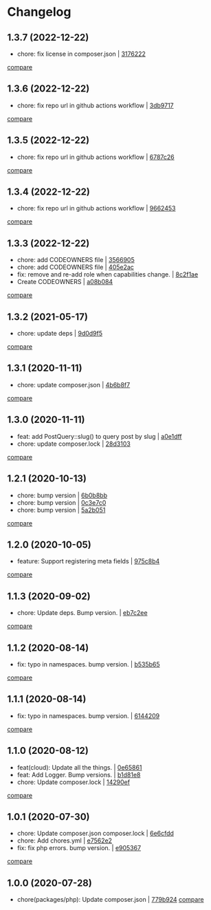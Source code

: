 # Changelog

## 1.3.7 (2022-12-22)

* chore: fix license in composer.json | [3176222](https://github.com/elegantthemes/wpdbo/commit/317622273a2feaedc1a8e92abd7487d51a95cb71)

[compare](https://github.com/elegantthemes/wpdbo/compare/1.3.6...1.3.7)

## 1.3.6 (2022-12-22)

* chore: fix repo url in github actions workflow | [3db9717](https://github.com/elegantthemes/wpdbo/commit/3db971771fd6e96ec56b5be5353d643a91ef8046)

[compare](https://github.com/elegantthemes/wpdbo/compare/1.3.5...1.3.6)

## 1.3.5 (2022-12-22)

* chore: fix repo url in github actions workflow | [6787c26](https://github.com/elegantthemes/wpdbo/commit/6787c26f9002b3d21a11a696b09d7ed25677fc21)

[compare](https://github.com/elegantthemes/wpdbo/compare/1.3.4...1.3.5)

## 1.3.4 (2022-12-22)

* chore: fix repo url in github actions workflow | [9662453](https://github.com/elegantthemes/wpdbo/commit/966245324f21f206f522569c60edd57213ffa902)

[compare](https://github.com/elegantthemes/wpdbo/compare/1.3.3...1.3.4)

## 1.3.3 (2022-12-22)

* chore: add CODEOWNERS file | [3566905](https://github.com/elegantthemes/wpdbo/commit/356690526563fe9a3b19b1f51be7aa83015ca78c)
* chore: add CODEOWNERS file | [405e2ac](https://github.com/elegantthemes/wpdbo/commit/405e2ac8f2e75571430627763b2c7e50d8c77a68)
* fix: remove and re-add role when capabilities change. | [8c2f1ae](https://github.com/elegantthemes/wpdbo/commit/8c2f1ae8df068108c772825a61259db5de70d71d)
* Create CODEOWNERS | [a08b084](https://github.com/elegantthemes/wpdbo/commit/a08b0847a1629f2992e62883c0a2076e5eafb60d)

[compare](https://github.com/elegantthemes/wpdbo/compare/1.3.2...1.3.3)

## 1.3.2 (2021-05-17)

* chore: update deps | [9d0d9f5](https://github.com/elegantthemes/wpdbo/commit/9d0d9f504e24e6adc2a1e0e36874a7faa93cf5e7)

[compare](https://github.com/elegantthemes/wpdbo/compare/1.3.1...1.3.2)

## 1.3.1 (2020-11-11)

* chore: update composer.json | [4b6b8f7](https://github.com/elegantthemes/wpdbo/commit/4b6b8f7282aa17c1141ba187cdf0d92774d632fd)

[compare](https://github.com/elegantthemes/wpdbo/compare/1.3.0...1.3.1)

## 1.3.0 (2020-11-11)

* feat: add PostQuery::slug() to query post by slug | [a0e1dff](https://github.com/elegantthemes/wpdbo/commit/a0e1dff445add0c5b0ab95595d2078eeb7edd9fe)
* chore: update composer.lock | [28d3103](https://github.com/elegantthemes/wpdbo/commit/28d3103ad7ce8832f026fe7e91051735acba331f)

[compare](https://github.com/elegantthemes/wpdbo/compare/1.2.1...1.3.0)

## 1.2.1 (2020-10-13)

* chore: bump version | [6b0b8bb](https://github.com/elegantthemes/wpdbo/commit/6b0b8bb5aa8cc6f7c960915789c42ca265c0b5f0)
* chore: bump version | [0c3e7c0](https://github.com/elegantthemes/wpdbo/commit/0c3e7c0ce47b5e97c249956bfbb3c493e9e0c6d2)
* chore: bump version | [5a2b051](https://github.com/elegantthemes/wpdbo/commit/5a2b0517297b3bb0439d68006ef383c81f09859e)

[compare](https://github.com/elegantthemes/wpdbo/compare/1.2.0...1.2.1)

## 1.2.0 (2020-10-05)

* feature: Support registering meta fields | [975c8b4](https://github.com/elegantthemes/wpdbo/commit/975c8b4e6f4b48ce859af5d369004d06af1193b0)

[compare](https://github.com/elegantthemes/wpdbo/compare/1.1.3...1.2.0)

## 1.1.3 (2020-09-02)

* chore: Update deps. Bump version. | [eb7c2ee](https://github.com/elegantthemes/wpdbo/commit/eb7c2ee5fd533606fdf1abd8e766d3dc30b0cd11)

[compare](https://github.com/elegantthemes/wpdbo/compare/1.1.2...1.1.3)

## 1.1.2 (2020-08-14)

* fix: typo in namespaces. bump version. | [b535b65](https://github.com/elegantthemes/wpdbo/commit/b535b658b15f10b8424320a2b213fd5a325c9b4d)

[compare](https://github.com/elegantthemes/wpdbo/compare/1.1.1...1.1.2)

## 1.1.1 (2020-08-14)

* fix: typo in namespaces. bump version. | [6144209](https://github.com/elegantthemes/wpdbo/commit/614420935dbdb0e2f0c1030b7479247f775bec2a)

[compare](https://github.com/elegantthemes/wpdbo/compare/1.1.0...1.1.1)

## 1.1.0 (2020-08-12)

* feat(cloud): Update all the things. | [0e65861](https://github.com/elegantthemes/wpdbo/commit/0e658613169e003cc470c997fa6563c104b14121)
* feat: Add Logger. Bump versions. | [b1d81e8](https://github.com/elegantthemes/wpdbo/commit/b1d81e8b6e2f1531bec0fa91a9c551a4700b67f2)
* chore: Update composer.lock | [14290ef](https://github.com/elegantthemes/wpdbo/commit/14290ef18fef05c4fd626aa698c2bed44eba8552)

[compare](https://github.com/elegantthemes/wpdbo/compare/1.0.1...1.1.0)

## 1.0.1 (2020-07-30)

* chore: Update composer.json composer.lock | [6e6cfdd](https://github.com/elegantthemes/wpdbo/commit/6e6cfdd5eed2c38aeabaf1b4d2fbc5ac43d1dbf9)
* chore: Add chores.yml | [e7562e2](https://github.com/elegantthemes/wpdbo/commit/e7562e2d7ab4d622ceffd5a521350a3b24018454)
* fix: fix php errors. bump version. | [e905367](https://github.com/elegantthemes/wpdbo/commit/e90536729ef3ea2569bac6083ff7fa2391fac229)

[compare](https://github.com/elegantthemes/wpdbo/compare/1.0.0...1.0.1)

## 1.0.0 (2020-07-28)

* chore(packages/php): Update composer.json | [779b924](https://github.com/elegantthemes/wpdbo/commit/779b92441c911632cb1bbec3a8b82a1b013c6988)
[compare](https://github.com/elegantthemes/wpdbo/compare/44ff14d9f9cb5b83e50da2f35a5e64b07f02e7ac...779b92441c911632cb1bbec3a8b82a1b013c6988)
